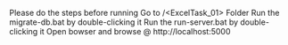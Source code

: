 Please do the steps before running 
Go to <ExcelTasks>/<ExcelTask_01> Folder
Run the migrate-db.bat by double-clicking it
Run the run-server.bat by double-clicking it
Open bowser and browse @ http://localhost:5000
